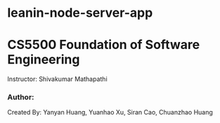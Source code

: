 # leanin-node-server-app

# CS5500 Foundation of Software Engineering
Instructor: Shivakumar Mathapathi

### Author:
Created By: 
Yanyan Huang, Yuanhao Xu, Siran Cao, Chuanzhao Huang 